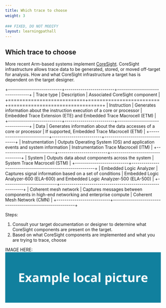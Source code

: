 ```yaml
---
title: Which trace to choose
weight: 3

### FIXED, DO NOT MODIFY
layout: learningpathall
---
```


## Which trace to choose
More recent Arm-based systems implement [CoreSight](https://developer.arm.com/Architectures/CoreSight%20Architecture). CoreSight infrastructure allows trace data to be generated, stored, or moved off-target for analysis. How and what CoreSight infrastructure a target has is dependent on the target designer.

+---------------------------+-------------------------+---------------------------------+
| Trace type                | Description             | Associated CoreSight component  |
+===========================+=========================+=================================+
| Instruction               |  Generates information about the instruction execution of a core or processor | Embedded Trace Extension (ETE) and Embedded Trace Macrocell (ETM) |
+---------------------------+-------------------------+---------------------------------+
| Data                      |  Generates information about the data accesses of a core or processor | If supported, Embedded Trace Macrocell (ETM) |
+---------------------------+-------------------------+---------------------------------+
| Instrumentation           |  Outputs Operating System (OS) and application events and system information              | Instrumentation Trace Macrocell (ITM) |
+---------------------------+-------------------------+---------------------------------+
| System                    |  Outputs data about components across the system            | System Trace Macrocell (STM) |
+---------------------------+-----------------------------------------------------------+
| Embedded Logic Analyzer   |  Captures signal information based on a set of conditions | Embedded Logic Analyzer-600 (ELA-600) and Embedded Logic Analyzer-500 (ELA-500) |
+---------------------------+-----------------------------------------------------------+
| Coherent mesh network     | Captures messages between components in high-end networking and enterprise compute | Coherent Mesh Network (CMN) |
+---------------------------+-----------------------------------------------------------+


Steps:

1. Consult your target documentation or designer to determine what CoreSight components are present on the target.
2. Based on what CoreSight components are implemented and what you are trying to trace, choose 



IMAGE HERE:
![example image alt-text#center](example-picture.png "Figure 1. Example image caption")
